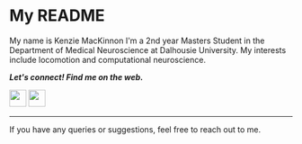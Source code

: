 # My README

My name is Kenzie MacKinnon I'm a 2nd year Masters Student in the Department of Medical Neuroscience at Dalhousie University. My interests include locomotion and computational neuroscience.


<b><i>Let's connect! Find me on the web.</i></b>

[<img height="30" src="https://img.shields.io/badge/twitter-%231DA1F2.svg?&style=for-the-badge&logo=twitter&logoColor=white" />][twitter]
[<img height="30" src="https://img.shields.io/badge/linkedin-blue.svg?&style=for-the-badge&logo=linkedin&logoColor=white" />][LinkedIn]
<br />
<hr />

[twitter]: https://twitter.com/MacKinnonKenzie
[linkedin]: https://www.linkedin.com/in/kenzie-mackinnon-7a75501b6/

 If you have any queries or suggestions, feel free to reach out to me.
